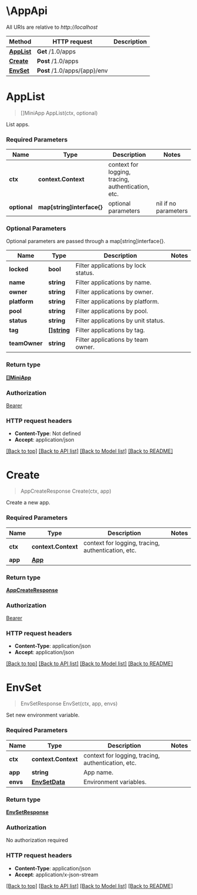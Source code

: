 # \AppApi

All URIs are relative to *http://localhost*

Method | HTTP request | Description
------------- | ------------- | -------------
[**AppList**](AppApi.md#AppList) | **Get** /1.0/apps | 
[**Create**](AppApi.md#Create) | **Post** /1.0/apps | 
[**EnvSet**](AppApi.md#EnvSet) | **Post** /1.0/apps/{app}/env | 


# **AppList**
> []MiniApp AppList(ctx, optional)


List apps.

### Required Parameters

Name | Type | Description  | Notes
------------- | ------------- | ------------- | -------------
 **ctx** | **context.Context** | context for logging, tracing, authentication, etc.
 **optional** | **map[string]interface{}** | optional parameters | nil if no parameters

### Optional Parameters
Optional parameters are passed through a map[string]interface{}.

Name | Type | Description  | Notes
------------- | ------------- | ------------- | -------------
 **locked** | **bool**| Filter applications by lock status. | 
 **name** | **string**| Filter applications by name. | 
 **owner** | **string**| Filter applications by owner. | 
 **platform** | **string**| Filter applications by platform. | 
 **pool** | **string**| Filter applications by pool. | 
 **status** | **string**| Filter applications by unit status. | 
 **tag** | [**[]string**](string.md)| Filter applications by tag. | 
 **teamOwner** | **string**| Filter applications by team owner. | 

### Return type

[**[]MiniApp**](MiniApp.md)

### Authorization

[Bearer](../README.md#Bearer)

### HTTP request headers

 - **Content-Type**: Not defined
 - **Accept**: application/json

[[Back to top]](#) [[Back to API list]](../README.md#documentation-for-api-endpoints) [[Back to Model list]](../README.md#documentation-for-models) [[Back to README]](../README.md)

# **Create**
> AppCreateResponse Create(ctx, app)


Create a new app.

### Required Parameters

Name | Type | Description  | Notes
------------- | ------------- | ------------- | -------------
 **ctx** | **context.Context** | context for logging, tracing, authentication, etc.
  **app** | [**App**](App.md)|  | 

### Return type

[**AppCreateResponse**](AppCreateResponse.md)

### Authorization

[Bearer](../README.md#Bearer)

### HTTP request headers

 - **Content-Type**: application/json
 - **Accept**: application/json

[[Back to top]](#) [[Back to API list]](../README.md#documentation-for-api-endpoints) [[Back to Model list]](../README.md#documentation-for-models) [[Back to README]](../README.md)

# **EnvSet**
> EnvSetResponse EnvSet(ctx, app, envs)


Set new environment variable.

### Required Parameters

Name | Type | Description  | Notes
------------- | ------------- | ------------- | -------------
 **ctx** | **context.Context** | context for logging, tracing, authentication, etc.
  **app** | **string**| App name. | 
  **envs** | [**EnvSetData**](EnvSetData.md)| Environment variables. | 

### Return type

[**EnvSetResponse**](EnvSetResponse.md)

### Authorization

No authorization required

### HTTP request headers

 - **Content-Type**: application/json
 - **Accept**: application/x-json-stream

[[Back to top]](#) [[Back to API list]](../README.md#documentation-for-api-endpoints) [[Back to Model list]](../README.md#documentation-for-models) [[Back to README]](../README.md)

